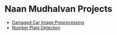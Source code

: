 # Naan Mudhalvan Projects

- [Damaged Car Image Preprocessing](https://github.com/albi-smith/damaged-car-image-preprocessing)
- [Number Plate Detection](https://github.com/albi-smith/number-plate-detection#technologies)
